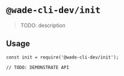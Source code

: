 # `@wade-cli-dev/init`

> TODO: description

## Usage

```
const init = require('@wade-cli-dev/init');

// TODO: DEMONSTRATE API
```
